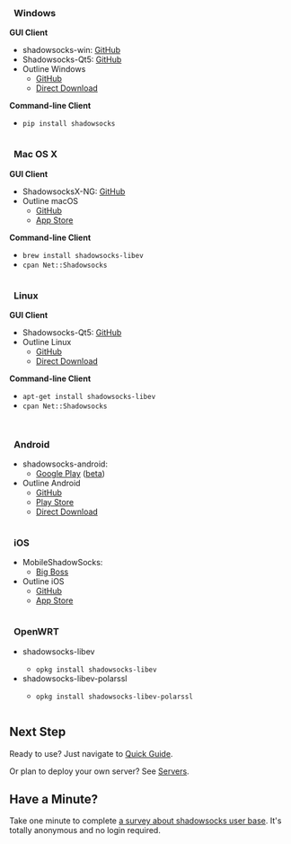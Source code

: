 <div id="download" class="container">
  <div class="sixteen columns"><br/></div>
  <div class="one-third column">
    <h3><i class="fa fa-windows fa-3x"></i> &nbsp; Windows</h3>
    <p><strong>GUI Client</strong></p>
    <ul>
      <li>shadowsocks-win: <a href="https://github.com/shadowsocks/shadowsocks-windows/releases">GitHub</a>
      </li>
      <li>Shadowsocks-Qt5: <a href="https://github.com/shadowsocks/shadowsocks-qt5/releases">GitHub</a>
      </li>
      <li>Outline Windows
        <ul>
          <li><a href="https://github.com/Jigsaw-Code/outline-client/">GitHub</a></li>
          <li><a href="https://raw.githubusercontent.com/Jigsaw-Code/outline-releases/master/client/Outline-Client.exe">Direct Download</a></li>
        </ul>
      </li>
    </ul>
    <p><strong>Command-line Client</strong></p>
    <ul>
      <li>
        <code>pip install shadowsocks</code>
      </li>
    </ul>
  </div>
  <div class="one-third column">
    <h3><i class="fa fa-apple fa-3x"></i> &nbsp; Mac OS X</h3>
    <p><strong>GUI Client</strong></p>
    <ul>
      <li>ShadowsocksX-NG: <a href="https://github.com/shadowsocks/ShadowsocksX-NG/releases">GitHub</a></li>
      <li>Outline macOS
        <ul>
          <li><a href="https://github.com/Jigsaw-Code/outline-client/">GitHub</a></li>
          <li><a href="https://itunes.apple.com/app/outline-app/id1356178125">App Store</a></li>
        </ul>
      </li>
    </ul>
    <p><strong>Command-line Client</strong></p>
    <ul>
      <li>
        <code>brew install shadowsocks-libev</code>
      </li>
      <li>
        <code>cpan Net::Shadowsocks</code>
      </li>
    </ul>
  </div>
  <div class="one-third column">
    <h3><i class="fa fa-linux fa-3x"></i> &nbsp; Linux</h3>
    <p><strong>GUI Client</strong></p>
    <ul>
      <li>Shadowsocks-Qt5: <a href="https://github.com/shadowsocks/shadowsocks-qt5/wiki/Installation">GitHub</a>
      </li>
      <li>Outline Linux
        <ul>
          <li><a href="https://github.com/Jigsaw-Code/outline-client/">GitHub</a></li>
          <li><a href="https://raw.githubusercontent.com/Jigsaw-Code/outline-releases/master/client/stable/Outline-Client.AppImage">Direct Download</a></li>
        </ul>
      </li>  
    </ul>
    <p><strong>Command-line Client</strong></p>
    <ul>
      <li> <code>apt-get install shadowsocks-libev</code> </li>
      <li> <code>cpan Net::Shadowsocks</code> </li>
    </ul>
  </div>

  <p class="sixteen columns"></p>

  <div class="one-third column last">
    <h3><i class="fa fa-android fa-3x"></i> &nbsp; Android</h3>
    <ul>
      <li>shadowsocks-android:
        <ul>
          <li>
            <a href="https://play.google.com/store/apps/details?id=com.github.shadowsocks">Google Play</a>
            (<a href="https://play.google.com/apps/testing/com.github.shadowsocks">beta</a>)
          </li>
        </ul>
      </li>
       <li>Outline Android
        <ul>
          <li><a href="https://github.com/Jigsaw-Code/outline-client/">GitHub</a></li>
          <li><a href="https://play.google.com/store/apps/details?id=org.outline.android.client">Play Store</a></li>
          <li><a href="https://github.com/Jigsaw-Code/outline-releases/blob/master/client/Outline.apk?raw=true">Direct Download</a></li>
        </ul>
      </li>
    </ul>
  </div>
  <div class="one-third column last">
    <h3><i class="fa fa-apple fa-3x"></i> &nbsp; iOS</h3>
    <ul>
      <li>MobileShadowSocks:
        <ul>
          <li>
            <a href="http://apt.thebigboss.org/onepackage.php?bundleid=com.linusyang.shadowsocks">Big Boss</a>
          </li>
        </ul>
      </li>
      <li>Outline iOS
        <ul>
          <li><a href="https://github.com/Jigsaw-Code/outline-client/">GitHub</a></li>
          <li><a href="https://itunes.apple.com/app/outline-app/id1356177741">App Store</a></li>
        </ul>
      </li>
    </ul>
  </div>
  <div class="one-third column last">
    <h3><i class="fa fa-rss fa-flip-horizontal fa-3x"></i> &nbsp; OpenWRT</h3>
    <ul>
      <li>shadowsocks-libev</li>
      <ul>
          <li>
            <code>opkg install shadowsocks-libev</code>
          </li>
      </ul>
      <li>shadowsocks-libev-polarssl</li>
      <ul>
          <li>
            <code>opkg install shadowsocks-libev-polarssl</code>
          </li>
      </ul>
    </ul>
  </div>
</div>

## Next Step

Ready to use? Just navigate to [Quick Guide](/en/config/quick-guide.html).

Or plan to deploy your own server? See [Servers](/en/download/servers.html).

## Have a Minute?

Take one minute to complete [a survey about shadowsocks user base](https://docs.google.com/forms/d/16r2DCmEwwSGyBNZ_DsGDdIhcDJ74ZPCJTxrgFQvdNO0/viewform?c=0&w=1). It's totally anonymous and no login required.
